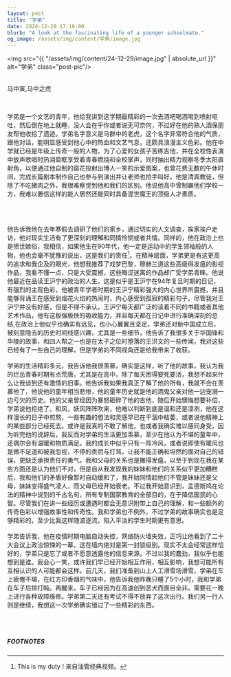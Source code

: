 ```yaml
---
layout: post
title: "学弟"
date: 2024-12-29 17:18:00
blurb: "A look at the fascinating life of a younger schoolmate."
og_image: /assets/img/content/学弟/image.jpg
---
```


<img src="{{ "/assets/img/content/24-12-29/image.jpg" | absolute_url }}" alt="学弟" class="post-pic"/>
<br />
<br />

马中寅,马中之虎

<br />

学弟是一个文艺的青年，他给我讲到这学期最精彩的一次去酒吧喝酒喝到喷射呕吐，然后倒在地上就睡，没人会在乎你或者说无可奈何，不过好在他的熟人酒保朋友帮他收拾了遗迹。学弟名字意义是马群中的老虎，这个名字非常符合他的气质，跟他对话，能明显感受到他心中的热血和文艺气息，还颇具浪漫主义色彩。他在中学就已经是年级上传奇一般的人物，为了心爱的女孩子苦练吉他，并在全校性表演中放声歌唱时热泪盈眶享受着青春燃烧和全校掌声，同时抽出精力观察冬季太阳直射角，以便通过他自制的窗花投射出博人一笑的示爱图案，也曾花费无数的午休时间，完成长篇剧本制作自己也参与到演出并让老师也拍手叫好。他是清真教徒，但除了不吃猪肉之外，我很难察觉到他和我们的区别。他说他高中曾制霸他们学校一方，我难以置信这样的能人居然还能同时具备混世魔王的顶级人才素质。

<br />


<br />

他告诉我他在去年寒假去调研了他们的家乡，通过切实的人文调查，挨家挨户走访，他对现实生活有了更深刻的理解和同情怜悯或者共情。同样的，他在政治上也是愤世嫉俗，我相信，如果他生在90年代，他一定是运动中的学生领袖般的人物，他也会毫不犹豫的说出，这是我们的责任[^1]。在精神层面，学弟更是有这更高的追求和我企及的眼光，他想我推荐了戏梦巴黎，穆赫兰道这些高级得发瘟的影视作品，我看不懂一点，只是大受震撼，这些晦涩迷离的作品却广受学弟青睐。他说他最近在品读王沪宁的政治的人生，这是似乎是王沪宁在94年复旦时期的日记，有强烈的主观色彩，他被青年学者时期的王沪宁精彩强大的内心世界所震撼，并且能够背诵王在感受到烟花火焰的热闹时，内心感受到孤寂的精彩句子。尽管我对王沪宁并没有好感，但是不得不承认，王沪宁每天都广泛的读着不同的书籍或者其他艺术作品，他有这极强极快的吸收能力，并且每天都在日记中进行准确深刻的总结,在政治上他似乎也确实有远见，也小心翼翼且坚定。学弟还对新中国成立后，被刻意隐去的历史时间线感兴趣，尤其是一些细节，他告诉了我很多关于华国锋和华陵的故事，和四人帮之一也是在太子之位时堕落的王洪文的一些传闻，我对这些已经有了一些自己的理解，但是学弟的不同视角还是给我带来了收获。
<br />
<br />
学弟的生活精彩多元，我告诉他我很羡慕，确实是这样，听了他的故事，我认为我的烂怂青春时期有点荒唐，尤其是在高中，除了每天困得要死要活，我想不起来什么让我谈到还有激情的旧事。他告诉我如果我真正了解了他的所有，我就不会在羡慕他了，他说他的童年相当悲惨，他的童年历史就是他的酒鬼父亲对他一边宠溺一边亏欠的历史。他的父亲曾经因为暴怒砸碎了他的吉他，随后开始懊悔想要补偿，学弟说他拒绝了。和风，妖风阵阵吹来，他难以判断到底是温和还是凛冽，他在这样漫长的日子中煎熬，一些有趣的想法和灵感早已在干涸中枯萎，或者说他精神上的某些部分已经死去。或许是我真的不敢了解他，也或者我确实难以感同身受，因为听完他的说辞后，我反而对学弟的生活更加羡慕，至少在他认为不堪的童年中，还偶尔会有温暖和物质满足。我的成长中似乎只有一阵冷风，或者说即使有暖风也是微不足道和被我忽视，不停的责罚与打骂，让我不能正确和坦然的面对自己的错误，更缺乏承担责任的勇气。我和父母的关系也是撇得发瘟，以至于到现在我在某些方面还是认为他们不对，但是自从我发现我的妹妹和他们的关系似乎更加糟糕后，我和他们的矛盾好像暂时自动缓和了，我开始同情起他们不管是妹妹还是父母，妹妹变得盛气凌人，而父母已经开始衰老。不过我开始意识到，孟德斯鸠在论法的精神中说到的千古名句，所有专制国家教育的全部目的，在于降低国民的心智。尽管我们在讲一些经历或遭遇时都会无意识附带上自己的理解，和一些额外的传奇色彩以增强故事性和传奇性。我和学弟也不例外，不过学弟的故事确实也是足够精彩的，至少比我这样随波逐流，陷入平淡的学生时期更有意思。
<br />
<br />
学弟告诉我，他在疫情时期电脑自动失控，网络防火墙失效，正巧让他看到了二十大会议上政治惊悚的一幕，这在墙内绝对是第一封锁级别。现实不太会经常这样恰好的，学弟只是忘了或者不愿意透露他的信息来源。不过以我的蠢劲，我似乎也能想到是谁。我会心一笑，或许我们早已经开始相互作用，相互影响，我想可能所有互相认识的人可能都会这样。前几天，我们准备到山上人工滑雪场滑雪，学弟在车上疲倦不堪，在红方印香烟的气味中，他告诉我他昨晚只睡了5个小时，我和学弟在车子后排打盹。再醒来，车子已经因为在高速创到恶犬而面目全非。需要花一晚上进行各种故障维修。学弟第二天还有考试不得不放弃了这次出行。我们另一行人则是继续，我想这一次学弟确实错过了一些精彩的东西。


<br />



<br />

##### FOOTNOTES

[^1]: This is my duty ! 来自油管经典视频。
